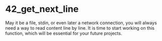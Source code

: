 # 42_get_next_line
May it be a file, stdin, or even later a network connection, you will  always need a way to read content line by line. It is time to start  working on this function, which will be essential for your future  projects.
